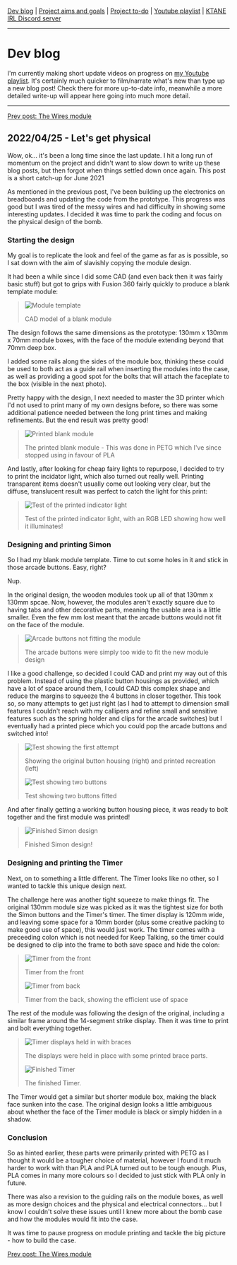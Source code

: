 [Dev blog](devblog.md) | [Project aims and goals](goals.md) | [Project to-do](todo.md) | [Youtube playlist](https://www.youtube.com/watch?v=8m7peVlW2mE&list=PLJqFvAhkcSkkks42zClG5WlvO1khFZCKK) | [KTANE IRL Discord server](https://discord.com/channels/711013430575890432)

---

# Dev blog
I'm currently making short update videos on progress on [my Youtube playlist](https://www.youtube.com/watch?v=8m7peVlW2mE&list=PLJqFvAhkcSkkks42zClG5WlvO1khFZCKK). It's certainly much quicker to film/narrate what's new than type up a new blog post! Check there for more up-to-date info, meanwhile a more detailed write-up will appear here going into much more detail.

---

[Prev post: The Wires module](devblog_09.md)

## 2022/04/25 - Let's get physical
Wow, ok... it's been a long time since the last update. I hit a long run of momentum on the project and didn't want to slow down to write up these blog posts, but then forgot when things settled down once again.
This post is a short catch-up for June 2021

As mentioned in the previous post, I've been building up the electronics on breadboards and updating the code from the prototype. This progress was good but I was tired of the messy wires and had difficulty in showing some interesting updates. I decided it was time to park the coding and focus on the physical design of the bomb.

### Starting the design
My goal is to replicate the look and feel of the game as far as is possible, so I sat down with the aim of slavishly copying the module design.

It had been a while since I did some CAD (and even back then it was fairly basic stuff) but got to grips with Fusion 360 fairly quickly to produce a blank template module:

> ![Module template](https://i.imgur.com/JmkDDSH.png)
> 
> CAD model of a blank module

The design follows the same dimensions as the prototype: 130mm x 130mm x 70mm module boxes, with the face of the module extending beyond that 70mm deep box.

I added some rails along the sides of the module box, thinking these could be used to both act as a guide rail when inserting the modules into the case, as well as providing a good spot for the bolts that will attach the faceplate to the box (visible in the next photo).

Pretty happy with the design, I next needed to master the 3D printer which I'd not used to print many of my own designs before, so there was some additional patience needed between the long print times and making refinements. But the end result was pretty good!

> ![Printed blank module](https://i.imgur.com/jIO5Kj7.jpg)
> 
> The printed blank module - This was done in PETG which I've since stopped using in favour of PLA

And lastly, after looking for cheap fairy lights to repurpose, I decided to try to print the incidator light, which also turned out really well. Printing transparent items doesn't usually come out looking very clear, but the diffuse, translucent result was perfect to catch the light for this print:

> ![Test of the printed indicator light](https://i.imgur.com/EsCsnif.jpg)
> 
> Test of the printed indicator light, with an RGB LED showing how well it illuminates!

### Designing and printing Simon

So I had my blank module template. Time to cut some holes in it and stick in those arcade buttons. Easy, right?

Nup.

In the original design, the wooden modules took up all of that 130mm x 130mm spcae. Now, however, the modules aren't exactly square due to having tabs and other decorative parts, meaning the usable area is a little smaller. Even the few mm lost meant that the arcade buttons would not fit on the face of the module.

> ![Arcade buttons not fitting the module](https://i.imgur.com/01xHdh5.jpg?1)
> 
> The arcade buttons were simply too wide to fit the new module design

I like a good challenge, so decided I could CAD and print my way out of this problem. Instead of using the plastic button housings as provided, which have a lot of space around them, I could CAD this complex shape and reduce the margins to squeeze the 4 buttons in closer together. This took so, so many attempts to get just right (as I had to attempt to dimension small features I couldn't reach with my callipers and refine small and sensitive features such as the spring holder and clips for the arcade switches) but I eventually had a printed piece which you could pop the arcade buttons and switched into!

> ![Test showing the first attempt](https://i.imgur.com/SqmcD6D.jpg)
> 
> Showing the original button housing (right) and printed recreation (left)
> 
> ![Test showing two buttons](https://i.imgur.com/bz3KSaS.jpg)
> 
> Test showing two buttons fitted

And after finally getting a working button housing piece, it was ready to bolt together and the first module was printed!

> ![Finished Simon design](https://i.imgur.com/yS3nrTJ.jpg)
> 
> Finished Simon design!

### Designing and printing the Timer

Next, on to something a little different. The Timer looks like no other, so I wanted to tackle this unique design next.

The challenge here was another tight squeeze to make things fit. The original 130mm module size was picked as it was the tightest size for both the Simon buttons and the Timer's timer. The timer display is 120mm wide, and leaving some space for a 10mm border (plus some creative packing to make good use of space), this would just work. The timer comes with a preceeding colon which is not needed for Keep Talking, so the timer could be designed to clip into the frame to both save space and hide the colon:


> ![Timer from the front](https://i.imgur.com/g59ZtjN.jpg)
> 
> Timer from the front
> 
> ![Timer from back](https://i.imgur.com/NqmGZGk.jpg)
> 
> Timer from the back, showing the efficient use of space

The rest of the module was following the design of the original, including a similar frame around the 14-segment strike display. Then it was time to print and bolt everything together.

> ![Timer displays held in with braces](https://i.imgur.com/LencYf3.jpg)
> 
> The displays were held in place with some printed brace parts.
> 
> ![Finished Timer](https://i.imgur.com/5oC0l6c.jpg)
> 
> The finished Timer.

The Timer would get a similar but shorter module box, making the black face sunken into the case. The original design looks a little ambiguous about whether the face of the Timer module is black or simply hidden in a shadow.

### Conclusion

So as hinted earlier, these parts were primarily printed with PETG as I thought it would be a tougher choice of material, however I found it much harder to work with than PLA and PLA turned out to be tough enough. Plus, PLA comes in many more colours so I decided to just stick with PLA only in future.

There was also a revision to the guiding rails on the module boxes, as well as more design choices and the physical and electrical connectors... but I know I couldn't solve these issues until I knew more about the bomb case and how the modules would fit into the case.

It was time to pause progress on module printing and tackle the big picture - how to build the case.

[Prev post: The Wires module](devblog_09.md)
